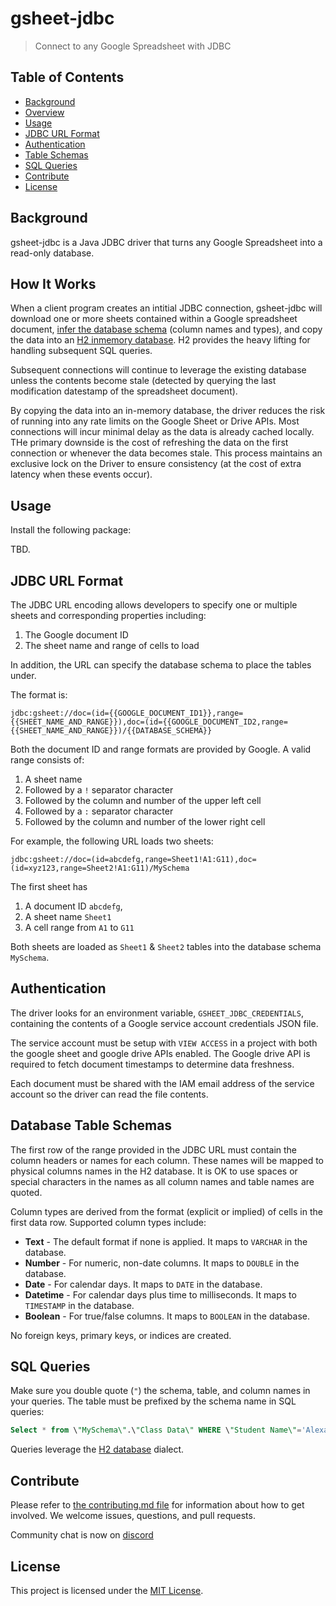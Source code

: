 # gsheet-jdbc

> Connect to any Google Spreadsheet with JDBC

## Table of Contents

- [Background](#background)
- [Overview](#how-it-works)
- [Usage](#usage)
- [JDBC URL Format](#jdbc-url-format)
- [Authentication](#authentication)
- [Table Schemas](#database-table-schemas)
- [SQL Queries](#sql-queries)
- [Contribute](#contribute)
- [License](#license)

## Background

gsheet-jdbc is a Java JDBC driver that turns any Google Spreadsheet into a read-only database.

## How It Works

When a client program creates an intitial JDBC connection, gsheet-jdbc will download one or more sheets contained within a Google spreadsheet document, [infer the database schema](#database-table-schemas) (column names and types), and copy the data into an [H2 inmemory database](https://www.h2database.com/html/main.html).  H2 provides the heavy lifting for handling subsequent SQL queries.

Subsequent connections will continue to leverage the existing database unless the contents become stale (detected by querying the last modification datestamp of the spreadsheet document). 

By copying the data into an in-memory database, the driver reduces the risk of running into any rate limits on the Google Sheet or Drive APIs.  Most connections will incur minimal delay as the data is already cached locally.   THe primary downside is the cost of refreshing the data on the first connection or whenever the data becomes stale.  This process maintains an exclusive lock on the Driver to ensure consistency (at the cost of extra latency when these events occur).

## Usage

Install the following package:

TBD.

## JDBC URL Format

The JDBC URL encoding allows developers to specify one or multiple sheets and corresponding properties including:
1. The Google document ID
2. The sheet name and range of cells to load

In addition, the URL can specify the database schema to place the tables under.

The format is:

```
jdbc:gsheet://doc=(id={{GOOGLE_DOCUMENT_ID1}},range={{SHEET_NAME_AND_RANGE}}),doc=(id={{GOOGLE_DOCUMENT_ID2,range={{SHEET_NAME_AND_RANGE}})/{{DATABASE_SCHEMA}}
```

Both the document ID and range formats are provided by Google.  A valid range consists of:
1. A sheet name 
2. Followed by a `!` separator character 
3. Followed by the column and number of the upper left cell
4. Followed by a `:` separator character
5. Followed by the column and number of the lower right cell

For example, the following URL loads two sheets:

```
jdbc:gsheet://doc=(id=abcdefg,range=Sheet1!A1:G11),doc=(id=xyz123,range=Sheet2!A1:G11)/MySchema
```
The first sheet has
1. A document ID `abcdefg`,
2. A sheet name `Sheet1`
3. A cell range from `A1` to `G11`

Both sheets are loaded as `Sheet1` & `Sheet2` tables into the database schema `MySchema`.

## Authentication

The driver looks for an environment variable, `GSHEET_JDBC_CREDENTIALS`, containing the contents of a Google service account credentials JSON file.

The service account must be setup with `VIEW ACCESS` in a project with both the google sheet and google drive APIs enabled.  The Google drive API is required to fetch document timestamps to determine data freshness.

Each document must be shared with the IAM email address of the service account so the driver can read the file contents.

## Database Table Schemas

The first row of the range provided in the JDBC URL must contain the column headers or names for each column.  These names will be mapped to physical columns names in the H2 database.  It is OK to use spaces or special characters in the names as all column names and table names are quoted.

Column types are derived from the format (explicit or implied) of cells in the first data row.  Supported column types include:
- **Text** - The default format if none is applied.  It maps to `VARCHAR` in the database.
- **Number** - For numeric, non-date columns.  It maps to `DOUBLE` in the database.
- **Date** - For calendar days.  It maps to `DATE` in the database.
- **Datetime** - For calendar days plus time to milliseconds.  It maps to `TIMESTAMP` in the database.
- **Boolean** - For true/false columns.  It maps to `BOOLEAN` in the database.

No foreign keys, primary keys, or indices are created.

## SQL Queries

Make sure you double quote (`"`) the schema, table, and column names in your queries.  The table must be prefixed by the schema name in SQL queries:

```sql
Select * from \"MySchema\".\"Class Data\" WHERE \"Student Name\"='Alexandra' LIMIT 1;
```

Queries leverage the [H2 database](https://github.com/h2database/h2database) dialect.

## Contribute
Please refer to [the contributing.md file](CONTRIBUTING.md) for information about how to get involved. We welcome issues, questions, and pull requests.

Community chat is now on [discord](https://discord.gg/ApvtW5YU)

## License

This project is licensed under the [MIT License](LICENSE.md).

